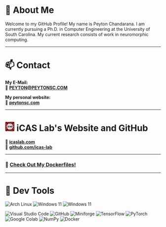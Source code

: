 # 👋 About Me

Welcome to my GitHub Profile! My name is Peyton Chandarana. I am currently pursuing a Ph.D. in Computer Engineering at the University of South Carolina. My current research consists of work in neuromorphic computing.

---

# 📫 Contact

**My E-Mail:**  
📧 [**PEYTON@PEYTONSC.COM**](mailto:peyton@peytonsc.com)

**My personal website:**  
🔗 [**peytonsc.com**](https://peytonsc.com)

---

# [<img src="icaslogo.png" width=6% height=6%>](https://github.com/iCAS-Lab) iCAS Lab's Website and GitHub  
🔗 [**icaslab.com**](https://icaslab.com)  
🔗 [**github.com/icas-lab**](https://github.com/iCAS-Lab)

---

### 🐳 [Check Out My Dockerfiles!](https://github.com/s7117/docker-envs)

---

# 🧰 Dev Tools
<a target="_blank"><img alt="Arch Linux" src="https://img.shields.io/badge/Arch%20Linux-black?logo=arch-linux&style=for-the-badge"/></a>
<a target="_blank"><img alt="Windows 11" src="https://img.shields.io/badge/Windows%2011-black?logo=windows&style=for-the-badge&logoColor=blue"/></a>
<a target="_blank"><img alt="Windows 11" src="https://img.shields.io/badge/MacOS-black?logo=apple&style=for-the-badge&logoColor=white"/></a>

<a target="_blank"><img alt="Visual Studio Code" src="https://img.shields.io/badge/Visual%20Studio%20Code-black?logo=visual-studio-code&style=for-the-badge&logoColor=blue"/></a>
<a target="_blank"><img alt="GitHub" src="https://img.shields.io/badge/GitHub-black?logo=GitHub&style=for-the-badge"/></a>
<a target="_blank"><img alt="Miniforge" src="https://img.shields.io/badge/Conda--Forge-Miniforge3-blue?style=for-the-badge&labelColor=black&color=blue&logo=condaforge"/></a>
<a target="_blank"><img alt="TensorFlow" src="https://img.shields.io/badge/TensorFlow-black?logo=tensorflow&style=for-the-badge"/></a>
<a target="_blank"><img alt="PyTorch" src="https://img.shields.io/badge/PyTorch-black?logo=pytorch&style=for-the-badge"/></a>
<a target="_blank"><img alt="Google Colab" src="https://img.shields.io/badge/Google_Colab-black?logo=googlecolab&style=for-the-badge"/></a>
<a target="_blank"><img alt="NumPy" src="https://img.shields.io/badge/NumPy-black?logo=numpy&style=for-the-badge"/></a>
<a target="_blank"><img alt="Docker" src="https://img.shields.io/badge/Docker-black?logo=docker&style=for-the-badge"/></a>

<!--
**s7117/s7117** is a ✨ _special_ ✨ repository because its `README.md` (this file) appears on your GitHub profile.

Here are some ideas to get you started:

- 🔭 I’m currently working on ...
- 🌱 I’m currently learning ...
- 👯 I’m looking to collaborate on ...
- 🤔 I’m looking for help with ...
- 💬 Ask me about ...
- 📫 How to reach me: ...
- 😄 Pronouns: ...
- ⚡ Fun fact: ...
-->
